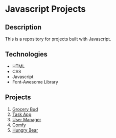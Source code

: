 # Javascript Projects

## Description

This is a repository for projects built with Javascript.

## Technologies

-   HTML
-   CSS
-   Javascript
-   Font-Awesome Library

## Projects

1. [Grocery Bud](https://javascript-projects-grocery-bud.netlify.app)
2. [Task App](https://javascript-projects-task-app.netlify.app)
3. [User Manager](https://javascript-projects-user-manager.netlify.app)
4. [Comfy](https://javascript-projects-comfy-store.netlify.app)
5. [Hungry Bear](https://javascript-projects-hungry-bear.netlify.app)
